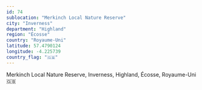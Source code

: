 ```yaml
---
id: 74
sublocation: "Merkinch Local Nature Reserve"
city: "Inverness"
department: "Highland"
region: "Écosse"
country: "Royaume-Uni"
latitude: 57.4790124
longitude: -4.225739
country_flag: "🇬🇧"
---
```

Merkinch Local Nature Reserve, Inverness, Highland, Écosse, Royaume-Uni 🇬🇧